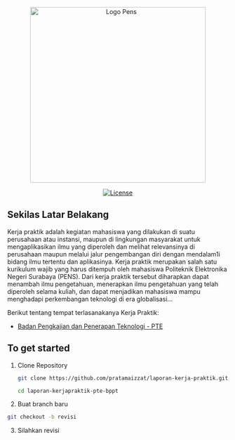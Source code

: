 <p align="center"><img src="https://www.pikpng.com/pngl/m/130-1305130_logo-pens-logo-pens-png-3-png-image.png" width="400" alt="Logo Pens"></p>

<p align="center">
<a href="#"><img src="https://poser.pugx.org/laravel/framework/license.svg" alt="License"></a>
</p>

## Sekilas Latar Belakang

Kerja praktik adalah kegiatan mahasiswa yang dilakukan di suatu perusahaan atau instansi, maupun di lingkungan masyarakat untuk mengaplikasikan ilmu yang diperoleh dan melihat relevansinya di perusahaan maupun melalui jalur pengembangan diri dengan mendalam1i bidang ilmu tertentu dan aplikasinya. Kerja praktik merupakan salah satu kurikulum wajib yang harus ditempuh oleh mahasiswa Politeknik Elektronika Negeri Surabaya (PENS). Dari kerja praktik tersebut diharapkan dapat menambah ilmu pengetahuan, menerapkan ilmu pengetahuan yang telah diperoleh selama kuliah, dan dapat menjadikan mahasiswa mampu menghadapi perkembangan teknologi di era globalisasi...

Berikut tentang tempat terlasanakanya Kerja Praktik:

- [Badan Pengkajian dan Penerapan Teknologi - PTE](https://www.bppt.go.id/pte)

## To get started

1. Clone Repository

   ```bash
   git clone https://github.com/pratamaizzat/laporan-kerja-praktik.git laporan-kerjapraktik-pte-bppt

   cd laporan-kerjapraktik-pte-bppt
   ```

2. Buat branch baru

```bash
git checkout -b revisi

```

3. Silahkan revisi
